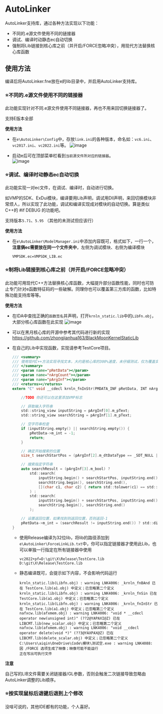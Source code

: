 # AutoLinker

AutoLinker支持库，通过各种方法实现以下功能：
* 不同的.e源文件使用不同的链接器
* 调试、编译时动静态ec自动切换
* 强制将Lib链接到核心库之前（并开启/FORCE忽略冲突），用现代方法替换核心库函数

## 使用方法
编译后将AutoLinker.fne放在e的lib目录中，并启用AutoLinker支持库。

### ⭐不同的.e源文件使用不同的链接器
此功能实现针对不同.e源文件使用不同链接器，再也不用来回切换链接器了。

支持E版本全部

**使用方法**
  * 在`e\AutoLinker\Config`中，存放`link.ini`的各种版本，命名如：`vc6.ini`、`vc2017.ini`、`vc2022.ini`等。
    ![image](https://github.com/aiqinxuancai/AutoLinker/assets/4475018/a32fbc89-8ea1-4ccc-8f08-b245019ca81d)

  * 启动e后可在顶部菜单栏看到`当前源文件所对应的链接器`。<br>
    ![image](https://github.com/aiqinxuancai/AutoLinker/assets/4475018/a4ab4cea-2b1d-4532-9c43-5175f298e2b9)

### ⭐调试、编译时动静态ec自动切换
此功能实现一对ec文件，在调试、编译时，自动进行切换。

如VMP的SDK、ExDui模块，编译要用Lib声明，调试用Dll声明，来回切换模块非常烦人，所以实现了此功能，调试和编译实现成对模块的自动切换。算是类似C++的 #if DEBUG 的功能吧。

支持版本`5.71`、`5.95` （其他的未测试但应该行）

**使用方法**
* 在`e\AutoLinker\ModelManager.ini`中添加内容既可，格式如下，一行一个，**注意俩ec需要放在同一个文件夹中**，左侧为调试模块、右侧为编译模块
  ```
  VMPSDK.ec=VMPSDK_LIB.ec
  ```
### ⭐制将Lib链接到核心库之前（并开启/FORCE忽略冲突）
此功能可用现代C++方法替换核心库函数，大幅提升部分函数性能，同时也可防止专门针对e函数特征码的一些破解。同理你也可以覆盖第三方库的函数，比如特殊功能支持库等等。


**使用方法**
* 在IDA中查找正确的`函数签名`并声明，打开`krnln_static.lib`中的`LibFn.obj`，大部分核心库函数在此实现
  ![image](https://github.com/aiqinxuancai/AutoLinker/assets/4475018/33d718a7-1a36-4973-b7a6-ee22860879d8)

* 可以在黑月核心库的开源中参考其代码进行新的实现
  https://github.com/zhongjianhua163/BlackMoonKernelStaticLib

* 在自己的Lib中实现函数，实现请参考TestCore项目。
  ```c
  /// <summary>
  /// 使用现代C++方法实现寻找文本，大约是核心库的300%速度，未仔细测试，仅为覆盖实现的例子
  /// </summary>
  /// <param name="pRetData"></param>
  /// <param name="nArgCount"></param>
  /// <param name="pArgInf"></param>
  /// <returns></returns>
  extern "C" void __cdecl krnln_fnInStr(PMDATA_INF pRetData, INT nArgCount, PMDATA_INF pArgInf) {
  
      //TODO 你还可以在这里添加VMP标志
  
      // 获取输入字符串
      std::string_view inputString = pArgInf[0].m_pText;
      std::string_view searchString = pArgInf[1].m_pText;
  
      // 空字符串检查
      if (inputString.empty() || searchString.empty()) {
          pRetData->m_int = -1;
          return;
      }
  
      // 确定开始搜索的位置
      size_t searchStartPos = (pArgInf[2].m_dtDataType == _SDT_NULL || pArgInf[2].m_int <= 1) ? 0 : pArgInf[2].m_int - 1;
  
      // 搜索指定字符串
      auto searchResult = (pArgInf[3].m_bool) ?
          std::search(
              inputString.begin() + searchStartPos, inputString.end(),
              searchString.begin(), searchString.end(),
              [](char c1, char c2) { return std::tolower(c1) == std::tolower(c2); }
          ) :
          std::search(
              inputString.begin() + searchStartPos, inputString.end(),
              searchString.begin(), searchString.end()
          );
  
      // 设置返回位置，如果找到则返回位置，否则返回-1
      pRetData->m_int = (searchResult != inputString.end()) ? std::distance(inputString.begin(), searchResult) + 1 : -1;
  }
  ```
  * 使用Release编译为32位lib，将lib的路径添加到`e\AutoLinker\ForceLinkLib.txt`中，你可以指定链接器才使用此Lib，也可以单独一行指定在所有链接器中使用
    ```
    vc2022+pf=D:\git\X\Release\TestCore.lib
    D:\git\X\Release\TestCore.lib
    ```
  * 静态编译既可，会提示如下内容，不会影响代码运行
    ```
    krnln_static.lib(Libfn.obj) : warning LNK4006: _krnln_fnBAnd 已在 TestCore.lib(a1.obj) 中定义；已忽略第二个定义
    krnln_static.lib(Libfn.obj) : warning LNK4006: _krnln_fnSin 已在 TestCore.lib(a1.obj) 中定义；已忽略第二个定义
    krnln_static.lib(Libfn.obj) : warning LNK4006: _krnln_fnInStr 已在 TestCore.lib(a1.obj) 中定义；已忽略第二个定义
    nafxcw.lib(afxmem.obj) : warning LNK4006: "void * __cdecl operator new(unsigned int)" (??2@YAPAXI@Z) 已在 LIBCMT.lib(new_scalar.obj) 中定义；已忽略第二个定义
    nafxcw.lib(afxmem.obj) : warning LNK4006: "void __cdecl operator delete(void *)" (??3@YAXPAX@Z) 已在 LIBCMT.lib(delete_scalar.obj) 中定义；已忽略第二个定义
    C:\Users\aiqin\OneDrive\Code\模块\测试空.exe : warning LNK4088: 因 /FORCE 选项生成了映像；映像可能不能运行
    正在写出可执行文件
    ```


**注意**

自己写的LIB文件需要关闭链接器/GL参数，否则会触发二次链接导致忽略由AutoLinker调整的Lib顺序。
  
  
### ⭐按实现鼠标后退键后退到上个修改
没啥可说的，其他IDE都有的功能，个人喜好。  

